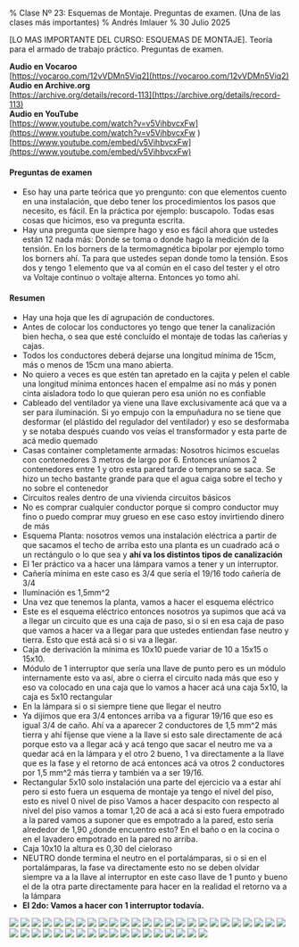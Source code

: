 % Clase Nº 23: Esquemas de Montaje. Preguntas de examen. (Una de las clases más importantes)
% Andrés Imlauer
% 30 Julio 2025

[LO MAS IMPORTANTE DEL CURSO: ESQUEMAS DE MONTAJE]. Teoría para el armado de trabajo práctico. Preguntas de examen.

**Audio en Vocaroo**        
[https://vocaroo.com/12vVDMn5Viq2](https://vocaroo.com/12vVDMn5Viq2)   
**Audio en Archive.org**        
[https://archive.org/details/record-113](https://archive.org/details/record-113)   
**Audio en YouTube**        
[https://www.youtube.com/watch?v=v5VihbvcxFw](https://www.youtube.com/watch?v=v5VihbvcxFw     )   
[https://www.youtube.com/embed/v5VihbvcxFw](https://www.youtube.com/embed/v5VihbvcxFw)   
        
     
#### Preguntas de examen

* Eso hay una parte teórica que yo prengunto: con que elementos cuento en una instalación, que debo tener los procedimientos los pasos que necesito, es fácil. En la práctica por ejemplo: buscapolo. Todas esas cosas que hicimos, eso va pregunta escrita.
* Hay una pregunta que siempre hago y eso es fácil ahora que ustedes están 12 nada más: Donde se toma o donde hago la medición de la tensión. En los borners de la termomagnética bipolar por ejemplo tomo los borners ahí. Ta para que ustedes sepan donde tomo la tensión. Esos dos y tengo 1 elemento que va al común en el caso del tester y el
otro va Voltaje continuo o voltaje alterna. Entonces yo tomo ahí.

#### Resumen

* Hay una hoja que les dí agrupación de conductores.
* Antes de colocar los conductores yo tengo que tener la canalización bien hecha, o sea que esté concluído el montaje de todas las cañerías y cajas.
* Todos los conductores deberá dejarse una longitud mínima de 15cm, más o menos de 15cm una mano abierta.
* No quiero a veces es que estén tan apretado en la cajita y pelen el cable una longitud mínima entonces hacen el empalme así no más y ponen cinta aisladora todo lo que quieran pero esa unión no es confiable
* Cableado del ventilador ya viene una llave exclusivamente acá que va a ser para iluminación.  Si yo empujo con la empuñadura no se tiene que desformar (el plástido del
regulador del ventilador) y eso se desformaba y se notaba después cuando vos veías el transformador y esta parte de acá medio quemado
* Casas container completamente armadas: Nosotros hicimos escuelas con contenedores 3 metros de largo por 6. Entonces uníamos 2 contenedores entre 1 y otro esta pared tarde o temprano se saca. Se hizo un techo bastante grande para que el agua caiga sobre el techo y no sobre el contenedor
* Circuitos reales dentro de una vivienda circuitos básicos
* No es comprar cualquier conductor porque si compro conductor muy fino o puedo comprar muy grueso en ese caso estoy invirtiendo dinero de más
* Esquema Planta: nosotros vemos una instalación eléctrica a partir de que sacamos el techo de arriba esto una planta es un cuadrado acá o un rectángulo o lo que sea y **ahí va los distintos tipos de canalización**
* El 1er práctico va a hacer una lámpara vamos a tener y un interruptor.
* Cañería mínima en este caso es 3/4 que sería el 19/16 todo cañería de 3/4
* Iluminación es 1,5mm^2
* Una vez que tenemos la planta, vamos a hacer el esquema eléctrico
* Este es el esquema eléctrico entonces nosotros ya supimos que acá va a llegar un circuito que es una caja de paso, si o si en esa caja de paso que vamos a hacer va a llegar para que ustedes entiendan fase neutro y tierra. Esto que está acá si o si va a llegar.
* Caja de derivación la mínima es 10x10 puede variar de 10 a 15x15 o 15x10.
* Módulo de 1 interruptor que sería una llave de punto pero es un módulo internamente esto va así, abre o cierra el circuito nada más que eso y eso va colocado en una caja que lo vamos a hacer acá una caja 5x10, la caja es 5x10 rectangular
* En la lámpara si o si siempre tiene que llegar el neutro
* Ya dijimos que era 3/4 entonces arriba va a figurar 19/16 que eso es igual 3/4 de caño. Ahí va a aparecer 2 conductores de 1,5 mm^2 más tierra y ahí fíjense que viene a la llave si esto sale directamente de acá porque esto va a llegar acá y acá tengo que sacar el neutro me va a quedar acá en la lámpara y el otro 2 bueno, 1 va directamente a la llave que es la fase y el retorno de acá entonces acá va otros 2 conductores por 1,5 mm^2 más tierra y también va a ser 19/16.
* Rectangular 5x10 solo instalación una parte del ejercicio va a estar ahí pero si esto fuera un esquema de montaje ya tengo el nivel del piso, esto es nivel 0 nivel de piso Vamos a hacer despacito con respecto al nivel del piso vamos a tomar 1,20 de acá a acá si esto fuera empotrado a la pared vamos a suponer que es empotrado a la pared, esto sería alrededor de 1,90 ¿donde encuentro esto? En el baño o en la cocina o en el lavadero empotrado en la pared no arriba.
* Caja 10x10 la altura es 0,30 del cieloraso
* NEUTRO donde termina el neutro en el portalámparas, si o si en el portalámparas, la fase va directamente esto no se deben olvidar siempre va a la llave al interruptor en este caso llave de 1 punto y bueno el de la otra parte directamente para hacer en la realidad el retorno va a la lámpara
* **El 2do: Vamos a hacer con 1 interruptor todavía.**

![](https://blogger.googleusercontent.com/img/b/R29vZ2xl/AVvXsEhXihLo4TobCR5vUbqEEDnpQtvDfrVOfcdaAUmCZDj2bzuR1An3w5nGMRUD8uVtTr0hWFrf4JucZ-HpSlad-741IFfmxwA6LEE5aaBQqsY99Akhd0AWAyKEVf34mYDrkhn5qbItNZr2i9kkpS-ICnzPe2BNx6G4W1D698Ax9u-k0vNOF5Qd7h9TI7NX1so/s4160/IMG_20250507_191210299.jpg)
![](https://blogger.googleusercontent.com/img/b/R29vZ2xl/AVvXsEifWu_YUb-VILvRaRpIQ01DH4vZkVNWrX9zXcNSgdyDWY9l8FAk1BHwlj0sHlIiZ5Qy4gi6bygGuThwNXmUzTNu6gptYP56tPlgsCSx9wk37QtIuOZXdduVKNcy03QJ-sKMX6pEgXMysP5VlnaKduFpSMvXv5ayI4w4JnsuoUUJUrpH5-nSfkKvdcUF3qY/s4160/IMG_20250507_191211516.jpg)
![](https://blogger.googleusercontent.com/img/b/R29vZ2xl/AVvXsEhkG0UjBqhoCoHHA7csAMc6qJdWYrplyFrXiJbnmoGeD7-oYgdEsGQB_xiEc9KuLzNzEGiUUB5g8UUshyphenhyphenwIAsyn5t7WiEyvbvRKIjzc2OOlXT_JwwUgDGr9dtLjv12t__6ulXNznKTDmauLYsu7mod38lUhWE9D3n719cZmHqpVaIf8eC7sWZduinpD3CY/s4160/IMG_20250507_192258332.jpg)
![](https://blogger.googleusercontent.com/img/b/R29vZ2xl/AVvXsEgi-4O5x3mXzXPpoyHj76NrxfGDDXZnS_-LyHXeilC1Wn-PW0rTlh1flL4P9oOzF9FkQBiS74fJ0WYam8E__0RMeZaM6CLMRAUg9Wwx8NpNctlgSIYegiopI-TOIJLzH-BEBLXmQxKWMeGcm_9fAHvKvhgsXGBQBw_kfMO7_EIrhjRCawulQnyrzcUJ2Hc/s4160/IMG_20250507_192301762.jpg)
![](https://blogger.googleusercontent.com/img/b/R29vZ2xl/AVvXsEjds4UUCn08M2dL0BYvmWxqmU0qpHw3y8gJY6qiBZJQv1Fvrfi0j_XP-YCelbshm5nKk2kUlRj0hQihelSjtTkMlKTGe5mVfGNwE_ihz_rIPv73sh-kIz9_34ObcVSKmlvmLDRjN7XkikGFGG-s4Uy4uHAOOZRr9suibzp4MFbZD3vjGsbJl0C1g6qFHxc/s4160/IMG_20250507_193043438.jpg)
![](https://blogger.googleusercontent.com/img/b/R29vZ2xl/AVvXsEjJN8VavVoJemnFZLQLSOjR98dYzqXUtJZ8F591CdKPgY7uHokWNh8HYKdECuHfww_pzwz8PWfLV82S1-H37hoishUj8caUdy_PSePPAO3kS9OxoA70HTOSdn-tRvTVFo1kRbpHQs221tzHyi7oUStlnU2suacga_HZyk-UK4anwnpvIzFuZNUlKpA-Ykk/s4160/IMG_20250507_193527911_HDR.jpg)
![](https://blogger.googleusercontent.com/img/b/R29vZ2xl/AVvXsEh4xooHm3Y2yCM02-_XaGxAOs45R9tEGjGNsrfsc8brZTEMTvXWqYVH8Hgt7qtNnI6oBW1MvHqbPjF35scpLqPltciL3Dhy0PKd02XgWLQhrvWV5PBNdbKZZQvtLJc6x0tO5nX4_8dlCY0I9JRHUkSry8Os6NHYSQyjMptIAAe9b09ETV3KWZHhrsDNnCA/s4160/IMG_20250507_193530649.jpg)
![](https://blogger.googleusercontent.com/img/b/R29vZ2xl/AVvXsEhramrdQy3a4RslDJVsH2MbfOp0wqMpsB-5Mx7wqH97KrGZB5OmJt9Dk7KF8IUuyixsVD3MoVWGX8QcRIIwMqppo8oRLfvXTOXWb0Sy1BGdn16tH2qpNMVNnzLARu3reAG-faU298RSsz4goqVSIqUXBQZtgPuWCdxgLAKYFjGzGn-yaVy_Gbm3Qz8FiF8/s4160/IMG_20250507_194012002.jpg)
![](https://blogger.googleusercontent.com/img/b/R29vZ2xl/AVvXsEjo98l1GBiU5MuBwGtAc3kBkFTa2HYP9X-hajlVer0XMpCMie0M2cENYlkPw8SuNqsNMEG0Wnvm7nWcPc_6-eIxclC6cf2BdngE_r_MMsVB_yayBbL102UfM20DH6oxzOf9s9eo2-d0lWKUNH49CZod3MVc2dl7nkCuv8XPDHXR7Z6nLmN6vjlPZ23C9Jk/s4160/IMG_20250507_194014305.jpg)
![](https://blogger.googleusercontent.com/img/b/R29vZ2xl/AVvXsEhF7SwotffkEZDjRUoMm-SXw4uozgIS2Nxyg-lpn8iyyIVgSeZgZJ4oHq4voc21NoSOQtPMAVbzWvx_Du6gfr_MVstoVMtORNE2yFRAjkNFZf0LFHwv5ID_fwgW5BGwEqBLUitK9QJ3mfiauUi6klEJIjGIsw2jjL1gd0oN3gleumsx-QK29O926pbnWtA/s4160/IMG_20250507_194018996.jpg)
![](https://blogger.googleusercontent.com/img/b/R29vZ2xl/AVvXsEgnUqBR49FM7jCcWk6_FDXHbAVP6G_bKFi5t-9OqLOy7-ytoNZ3VP1hFfRqxx6dM4lEJR6GB7KZEA5XMarCnDDjDw8CY2PsiZ3DVfzckSx0kQomfRoG68TJsqEPBgdg9yIYBGCZl792n8d86zaD3FH6YQNWtBws4km8a288tXePI0KRMuucTK68_Qss_6I/s4160/IMG_20250507_194021705.jpg)
![](https://blogger.googleusercontent.com/img/b/R29vZ2xl/AVvXsEj4aYzdKlnj9WfYZatxvegYas_Tu986WctUgr2MV-obPci8y1VW6e8UOkU-ARQ1sZPBONSWjyJV8NbJgLSxOxgICpYzbMiy6b_iGkn5lgQfboVWhKwRcDyORqIzmlwCcQnRysH2a73WpQb4WI7FnK3cpuhXXvkKJkf4uxiz8EVnEmn-Zs1t-MFArNiCXQ0/s4160/IMG_20250507_194153596.jpg)
![](https://blogger.googleusercontent.com/img/b/R29vZ2xl/AVvXsEihGlvnOlfsPV07-QTwZEQ1KtGTrDKC8DHzZT1XoxlA9xwj6Fxmu-12HpxsLbRSyL-nnmeyR4lQtsRUmjvwG7O5N17KX7G7x0tIIsYfmrHhDYqoYG_mtMJtXTxNP6_NlCKV4aBBJzL2SW6c6SgaOrfVeYw7gpX0y0O3Ha7iNw5Q68v4iFR4zvuui6unl9w/s4160/IMG_20250507_194203221.jpg)
![](https://blogger.googleusercontent.com/img/b/R29vZ2xl/AVvXsEjHpqfPAz9ORrMGFxxbw3AVnVnpbym3yP-DceV8ZGUkt-oTYTa27CJHdTEZ4cSilq3x5JkVeN9iOwQG_0sBSWjGG4sMhYM8pLnpt1-h0fMW3M2T2zFemscOJ_xXZTQVoBPsSyF5e_JaQkeOrcVU61pE2VnBOYu-fL5r1UVtIsEL8We9ugMo-AEmcjzpvq8/s4160/IMG_20250507_194359812_BURST000_COVER_TOP.jpg)
![](https://blogger.googleusercontent.com/img/b/R29vZ2xl/AVvXsEhoWVc4NKs91NUoe5F-Y2eWPK-KgB-Aq8BLwtwhZ9LVs7pDxBxzhqw-4jcx8_nCCFwVVN9qkRowjDziq1sexeuXDmdehWWr6rdEBwU9yq_Xjotw36U0pfA9EY9iLVUssyb6YkJmtyBXKa75JGYtLHL5hLm0N3N6b-vJySL-_DEx_qUHPrXQrD7Rn3gVRaQ/s4160/IMG_20250507_194359812_BURST001.jpg)
![](https://blogger.googleusercontent.com/img/b/R29vZ2xl/AVvXsEjmHyEDpG74ksxlTNDNyM0yP9E4hWdoemrC3_WCWefSoYVoMKN9U4ZAX8io7mm7O4XLQVLm9OgMwsP4CTzjcj5NqLMZj1TKtvjJJt6zqJsubalGL1_ISC79XJ18iYG_QTqzihJ6NVVxWMqcidP-Rb9sVvhxyX-Tr89mtdAgv2lx4K3Eh7Tvmr4mCJGQA5o/s4160/IMG_20250507_194401975.jpg)
![](https://blogger.googleusercontent.com/img/b/R29vZ2xl/AVvXsEiTcn3CcFUyAq1QZIEfyK0pi3L0h8tdX3tY41ogQD_YfdCy41rRE_5o7AJHXwJQRAiz2mJurEmk8cpfeuGj4yRdkfc7aNrn9ntaRo9bXPP0ZVlNwwVBJUzCTOtiWO6WKkrWrEnOcUMCqk7JcGMqf1S14VJObsBBoK6cfjKXU1KZWq3DJl7GCn8bOsGq8N4/s4160/IMG_20250507_194452171_BURST000_COVER_TOP.jpg)
![](https://blogger.googleusercontent.com/img/b/R29vZ2xl/AVvXsEj7K6mHFB7oq57JdXFJg2vgXC75B0IE3ewneEAQyuX2uq_oHk0wiJOHl5s7F5dz-k9c4Q834R5t07Jq-mIuZ4cqENs1opBmiZcyDBSt8gdI80a5Uchwjg38MTHTzgM0ITFX-QcLl433-g9ZUkXH-HOoEKyHePIfMUILCqEX61tRh0nSMLsTH1ltjRhkCwA/s4160/IMG_20250507_194452171_BURST001.jpg)
![](https://blogger.googleusercontent.com/img/b/R29vZ2xl/AVvXsEgQgjhxcQnVUOWFSgjscOcI3vJDYwG9JydHbCu7lgqGQSE8vim5yEVZ1hSUMJhSWx7Ny3ZZQWEtcAK3C2v__LL7T5cbwm5iL7SnoBnOqXGAzhXeEX0vM18054gB2PEP8suAbYLw-ddu45QtGxzFcOAM-0OPf-iHoRITnBQhjvWEd2Qj6k3_IvMY_L2LvBg/s4160/IMG_20250507_194502178_HDR.jpg)
![](https://blogger.googleusercontent.com/img/b/R29vZ2xl/AVvXsEgDZpIhWvxUINJJx4oTcb6NStMLVjGjom72tN6xP4OFMnhAN1v4RMsY8ddhPd58NS1EpwV67yFe_0zNJWAQx9g-2Ton3DandRNQd4wnVjlKAMLbnZGs3BpPQ3-5B7Cu0HphhOaCX67GJckfQ83gHPNDwdQTjO9WjR2wReRluSor8vAKENimazpz1ImVOig/s4160/IMG_20250507_194504289.jpg)
![](https://blogger.googleusercontent.com/img/b/R29vZ2xl/AVvXsEjbU5C5q88P72HtU43FLjob1Sq4vtgvCxQe5ROD9GdqMgSNyMi_GNcNC8VqQrkN51YM9CMZ2YiBECPZuD3NUJrRc1EQUftMF1QB_HmkfL1PV1JLktn2289bfcbfi1uK0geL6CHYuhgCv4ILTYXlW9ZGqqisLJ9gFm4PLkejvZ-zUmiDYCVqaYhbWhQIACg/s4160/IMG_20250507_194558366_HDR.jpg)
![](https://blogger.googleusercontent.com/img/b/R29vZ2xl/AVvXsEgmLkN7NEZyQ2qI1vVbS1B7uaSCkl31e_f9sk6CT-9nmZmpOOvNIMeBORHxo7spNBob4br-lm8pmSb9qlku9KvWxkaP5mMZX1TSHjig5fxwae9LozdjWLA8zCl-pwWFWJVFctCEXniJqoYdT1kYw4oeFqvhCJ_um8hN9Eogg9gfClAswy9MmVG8Y_Yme4A/s4160/IMG_20250507_194606790_HDR.jpg)
![](https://blogger.googleusercontent.com/img/b/R29vZ2xl/AVvXsEhP2bZp0Xux0telS_VN3UIEytOntMr__2GxF_govoM_WzyZ_-fKhjEk2UTEX1GIUPXdjDe2HQq5MPdFdtDAmaOuvtTAjGnQSth1NIjciQTng3gJmeEn27QABQecOxFEL2S9kI2CX1wgJLXcCwAFcpmpCxeHhBPrGgsohD-2v3UvW9YXVRSt9If3XDBZ-yc/s4160/IMG_20250507_194625851.jpg)
![](https://blogger.googleusercontent.com/img/b/R29vZ2xl/AVvXsEhW2YdX0fC3puiYkGRX2f0BbtC0ysqXZhRNZrLRt33E1f6X1_w2c9u9l__fcvRwsHnPpmiPJsEyBEpZyulw3PjQdnTvbFYK1hq54OjbI0bzCinBRgRxnmeY6rE4ocIfeCJWI21hPSFRg0Ozt-Bra840QUv88Q3hDnhLk8Ck7e3RbDjuywAmSigmikIbhZ8/s4160/IMG_20250507_194726399.jpg)
![](https://blogger.googleusercontent.com/img/b/R29vZ2xl/AVvXsEiAUk5AWnKfzUbQOzyIJEQS3fCeiYRBMUiATK6Q03uKqSMrNvu0iM75CPFxW4caq42sbIQUuBWvgOvtkgWUJdMxDvWGtYDk8LMRVuFaca2PBQhmHpbtDXm_QrjD4ELctEeLE_hdfsik_S-3JkwQD6kcgeII9a6Bzoy58vPNYMbIGAskXmZaZwcTUQen5BQ/s4160/IMG_20250507_195038197_HDR.jpg)
![](https://blogger.googleusercontent.com/img/b/R29vZ2xl/AVvXsEgQTrM2VRpEh0Bot4H64Irq9nrn4K-2LY4M0SyPrAHAALMlWI_wjrS5o7Z_PELvgIX7QnMlknitwrHgOysL_VxoaulBiJDskZ9pHdegjaJZcVR1lXDVGOu4vPwQftcajLR2SETq_RTY-7hRcl5VhaU2svZUmKqho3qdCuZ8ztVJ-Ggu_VBqbXX2Z8RjWhQ/s4160/IMG_20250507_195341039.jpg)
![](https://blogger.googleusercontent.com/img/b/R29vZ2xl/AVvXsEiiMClfDwX0z5jQgtfLNmc8mmiwAhLrBxRumL_qAKGHC977zm1cW9l2xSN2QJIQj-JdlS-WIdcqbzmEwz8FndrQgC2VOF5nIw_6RacQakM6ztKofBHvxGc3LhfyIHVKop1R2hzwfkmwNmwV6wm3qcYAPh7iekh1MbRlm3fjAVFVxOhYJxF4ek_U34-vHRs/s4160/IMG_20250507_195803072.jpg)
![](https://blogger.googleusercontent.com/img/b/R29vZ2xl/AVvXsEjiYckAwJ3jG7pRrvmO7Ug-dN9PqqiLiCf1deYkVX0LGY_Zs_hvXhoHeNiHvZDFXEUs7o3Mp_R4GMuy5O0O8vCrULhosttk59MDgIprAh5LgsVIQNuTYF03aPWZYfsDg48DSVQLoWRU3JilSo_JtGGfNJ6fOQ4IPLVt4OTK11TxCjOIlpqNpRq1eCGPG9Q/s4160/IMG_20250507_195804563.jpg)
![](https://blogger.googleusercontent.com/img/b/R29vZ2xl/AVvXsEhI6bTa6EFLooyUcC9ltlfiR8fAJQ-ro6TNq_FHwbwe4hXSA6YNFUztuQjs24ya9EV5fc82IBUd0W4fP8I2XH4l86_csUhVTgTjky16BcpEo7stPHNTRONYmCjhnAVxR7d_rNERr5OP05LoRqzQC52LW3f2mN8GHEb-eqrqhv_PtxvpnJGBIy5VJpAArWg/s4160/IMG_20250507_195808154.jpg)
![](https://blogger.googleusercontent.com/img/b/R29vZ2xl/AVvXsEgC3A3_bWYakq6SYEf9Gzj_E49MJqdoUQDVOZ-X_xeQEmUiY0uBjwl9V-LLhCj-WkOGG05njCVFLQrn6cRxwzW6I1r6W52O4DG6EstG-3691InK8Rrf_5BDcUBL6Ef9_SnMmQBnWD8kmfyBEzIMhW2H2r9VfJ25fCAluwl5h8soQWIBgxcrJpKoT3bHBzk/s4160/IMG_20250507_195937045.jpg)
![](https://blogger.googleusercontent.com/img/b/R29vZ2xl/AVvXsEjjM_pnTV1yWWfrk9pi7Op7UzAZOOjBUBk_fmLBr875DZ3hoe0nI9S-iUIqHnhrSvmuIvPbOfR-8cB-ulVa8OKNv6docM9Dq2y5qGE6oq8zc-lYJI3Y6nEoRxmyMus7LkH1NxKuNuBbHfTx5pCsUXG-2JUpSVdw1TxcHDA3ARBGtotw1T98NOjeYDrCQH4/s4160/IMG_20250507_195951036_HDR.jpg)
![](https://blogger.googleusercontent.com/img/b/R29vZ2xl/AVvXsEiT59jtE1PzIs7JbFC4Pvobjt_qo-pOaIjUvgW3HbecMkxa2RP4P1c-bhYbnV-tWIF4VONkR_YAJAQqquSfxqFM8SlAmc5SwChn6pGbK22a4OC3bjKwOiqP3iU3Mr2xJOuBt25WRVD3S6D6hUMJ4gLN9XQ40qYl4-19kWxJ_04qAg8rm4UG7ezJiKx_AYA/s4160/IMG_20250507_195952175.jpg)
![](https://blogger.googleusercontent.com/img/b/R29vZ2xl/AVvXsEhhW7vtxVV2eE9VKWfK7KKnkQAC_pU-Xn7tnkEa5EscNZsqW3agh7xGvsLux8Q5WhfZCjZZppxZlyTpXy7vhkMJ727f0a7KyWCdmM78vnf7I80wG4YQvNTQwJktdBxKbl1bRmi_jDhtqZxlcJ7R9oGcms6DSkljg9g-ikun2Gn2OBH5F9OlsDqzhqdyUos/s4160/IMG_20250507_195959323.jpg)
![](https://blogger.googleusercontent.com/img/b/R29vZ2xl/AVvXsEhi9pvhDUHqLU1_kg7oOPVKT2tdGZV32S-j07zw4vn5uIkzCqHhNQkBBhq83glNXR6yV4PMtdooHcH3uiPvOufVMDMuRFaFgCW5kS3QXZPTRMeDLsldK5kgS3fJrg_4klrJm4jALFXevIxvjhSbEFlxOa9V-ic4AuZGBIoAjoF5Xgf7ScdSYLTw9ZwpdrU/s4160/IMG_20250507_200001149.jpg)
![](https://blogger.googleusercontent.com/img/b/R29vZ2xl/AVvXsEjZsCogXmHO2FZOCMeO6c9JNc-JphHhqiEJaM7ZLn0xctkQeWWlKz1I-dh0Ih4ZpWPgCr3cMqMwW5mrMMDt3YIaUBHYfoNpSFP6Z_2fGzP9VPbDtUbmIhZUl90e51UIgzLz-xIQB0q1q206OESVmQv-Az6ZCisWsxZfe4FhzXR_4dpiHCCjLYgSiGWqBMg/s4160/IMG_20250507_200229595.jpg)
![](https://blogger.googleusercontent.com/img/b/R29vZ2xl/AVvXsEhUe6hx8CmKsFcHhjVwl-Vm_1K8KOppGLfpEOitpF13b1p880Ur78GvRvzWi9qjxLxRpmIup1yDcULfRcL3wUR9KDWoIYljbZbjzQZQGB-mMBOE3S4h2PybQxRKtvEu8BV3VEGHrmESXUMJ2NnB_p7J9Hgtib1K3iYOaRX9R3uWVrNUqalBKjhQ-bnrhvo/s4160/IMG_20250507_200346829.jpg)
![](https://blogger.googleusercontent.com/img/b/R29vZ2xl/AVvXsEhOeZJnE9SGQ-ri4qJCij_ja01BR0-qTmKnxBJ86MEPLkyuQgh7i-la9VrX0shqCI3yMo7SCHLqR-LZhByB35VVZa_X06iZxCEzuCgPvpSJI4sSNRSAW9v23XZjFZOWqmEOPFkoEpVfQDNQ7F2LHZBrKG_uzhVk-pkrHk28dAoSrS-cJVk1dBh0kxQwi9M/s4160/IMG_20250507_200349380.jpg)
![](https://blogger.googleusercontent.com/img/b/R29vZ2xl/AVvXsEgXQEtwkYOSiB4XWSZTmWe6G4OLG7ViT4PFwRTGEEKWV8esKG5WE1RMkekY7bctiCFAMCrJyFXZO66WCdrZyrHtkOnfQZHmXwJEMi8FTmgXRbL75Ys2jdnbrOWDzmd3Bv4_lYHnW2XZxO6gR6k7a1zajKCH5ckQJ0rbw1Jy8kbr3Rx8N4LSA3djOsZJ9b8/s4160/IMG_20250507_200350405.jpg)
![](https://blogger.googleusercontent.com/img/b/R29vZ2xl/AVvXsEj3XN_NK3oBUmNESNAlgaz-0eRfbJ5VP5llmJKeFvMuj6Dpi5RpqLjRKkHmoe4hcH1whkDpAnZEvCOJ2Y_73uDhsK3o2tNGyEGWp_jf9jiT7t45RCsg5tNXog-sDzXCaMyUaLiZy2aN6Fw9hq-PybanRLWoXxRWwN54iYaJfPMg7_4eCjlSD-zBFtv6D8w/s4160/IMG_20250507_201619651.jpg)
![](https://blogger.googleusercontent.com/img/b/R29vZ2xl/AVvXsEjf37hJJZP3x8GSjhaINjsrPIUliz2TBktPNfgWpkSxBsNiedUfnjsYZCXdKIkIMp8NhFdTVLQxYAe4Kt6Rksoczvy4kD5FKV1476hldRKoVhxZrg7DmnzyPN9TvTnN8OW4QVCFaJ8ISWOj5FF-dMvvSVSA3IHkRla8pP5H1qm_anRG3l05dUJ9dbpw7b8/s4160/IMG_20250507_201636796_HDR.jpg)
![](https://blogger.googleusercontent.com/img/b/R29vZ2xl/AVvXsEhKzLtKf8Pa66lp1B8Z_39NayIdA5Hh9OMyC36lZcjRdB0Dju4q_8t2rz_-7IkbZWUbs4P-KadDBhb8WD_4wyOgC_Rc8FLMGyH3uTqlaD5_pMac0Fv5TT0V7rA5Ksknf8WL28nbT3MkfObdeFFYyB6tgrXo_m_JFfQAKUbSKuim1Lk4ReVau3VIj5QgP-o/s4160/IMG_20250507_201638127.jpg)
![](https://blogger.googleusercontent.com/img/b/R29vZ2xl/AVvXsEg_1Jx_U9ZWdH4feIxFXNIBRWuckmlHhUCnr2eGu6nCfbSYke8zt-oorhlEf85XbWIRLrqzLbDyPY5C2cIaT5oc9n1MvEem0NSGGUoLf9lmHZsILuMGpvMHXKgwG7IJAroRa7kFYVe8Gw-lqph_iE4r9nArhYhn2wyDtGzZpahTO0cEDU3QSJHJgghNEjc/s4160/IMG_20250507_201855211.jpg)
![](https://blogger.googleusercontent.com/img/b/R29vZ2xl/AVvXsEiMkRdtDHhNr_VT4DL0Y3ZjdzuyimbZir7xioEgtogVOKabl1pikiliITqeOBbe2FxvAq_gakM74JkinxLELOSdKBBOigJ6c8SdmPs1D1bHU-1HzbkheWhbApTCEu8ayZzSySD9aOTbhDcAPiNgds5L7-vhaliK87k-nmql5HcvO9-ly795GYGvqbr53gQ/s4160/IMG_20250507_201900387.jpg)

